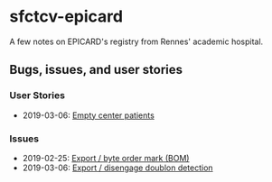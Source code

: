# sfctcv-epicard

A few notes on EPICARD's registry from Rennes' academic hospital. 

## Bugs, issues, and user stories

### User Stories
- 2019-03-06: [Empty center patients](user-stories/empty-center-patients/index.md) 

### Issues
- 2019-02-25: [Export / byte order mark (BOM)](issues/bom-in-files)
- 2019-03-06: [Export / disengage doublon detection](issues/disengage-doublon-verification/index.md)

